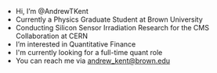 - Hi, I’m @AndrewTKent
- Currently a Physics Graduate Student at Brown University 
- Conducting Silicon Sensor Irradiation Research for the CMS Collaboration at CERN
- I’m interested in Quantitative Finance
- I'm currently looking for a full-time quant role
- You can reach me via andrew_kent@brown.edu

<!---
AndrewTKent/AndrewTKent is a ✨ special ✨ repository because its `README.md` (this file) appears on your GitHub profile.
You can click the Preview link to take a look at your changes.
--->
